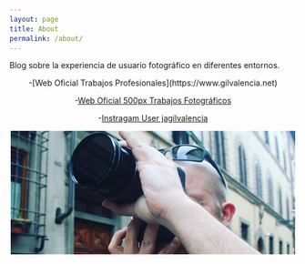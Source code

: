 ```yaml
---
layout: page
title: About
permalink: /about/
---
```


Blog sobre la experiencia de usuario fotográfico en diferentes entornos.
<center>
-[Web Oficial Trabajos Profesionales](https://www.gilvalencia.net)

-[Web Oficial 500px Trabajos Fotográficos](https://500px.com/p/gilvalencia?view=photos)

-[Instragam User jagilvalencia](https://www.instagram.com/jagilvalencia)

![](/src/self_01.jpg)
</center>
